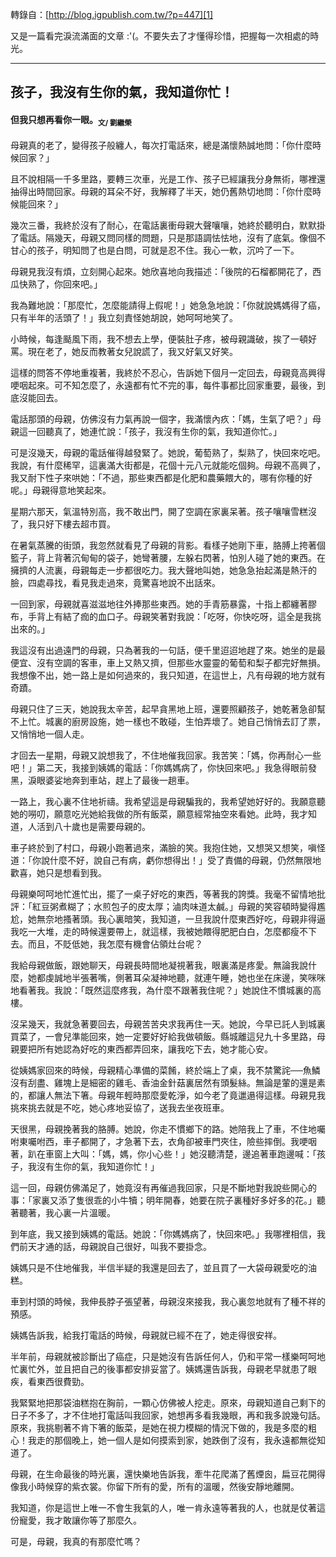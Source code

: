 <!--
[date]: 2011-12-20
[title]: [轉錄] 孩子，我沒有生你的氣
[name]: repost-child-i-am-not-angry-with-you
[tag]: 轉錄文章, 父母
-->

轉錄自：[http://blog.igpublish.com.tw/?p=447][1]

又是一篇看完淚流滿面的文章 :'(。不要失去了才懂得珍惜，把握每一次相處的時光。

---

## 孩子，我沒有生你的氣，我知道你忙！
#### 但我只想再看你一眼。<sub>文/ 劉繼榮</sub>

母親真的老了，變得孩子般纏人，每次打電話來，總是滿懷熱誠地問：「你什麼時候回家？」

且不說相隔一千多里路，要轉三次車，光是工作、孩子已經讓我分身無術，哪裡還抽得出時間回家。母親的耳朵不好，我解釋了半天，她仍舊熱切地問：「你什麼時候能回來？」

幾次三番，我終於沒有了耐心，在電話裏衝母親大聲嚷嚷，她終於聽明白，默默掛了電話。隔幾天，母親又問同樣的問題，只是那語調怯怯地，沒有了底氣。像個不甘心的孩子，明知問了也是白問，可就是忍不住。我心一軟，沉吟了一下。

母親見我沒有煩，立刻開心起來。她欣喜地向我描述：「後院的石榴都開花了，西瓜快熟了，你回來吧。」

我為難地說：「那麼忙，怎麼能請得上假呢！」她急急地說：「你就說媽媽得了癌，只有半年的活頭了！」我立刻責怪她胡說，她呵呵地笑了。

小時候，每逢颳風下雨，我不想去上學，便裝肚子疼，被母親識破，挨了一頓好罵。現在老了，她反而教著女兒說謊了，我又好氣又好笑。

這樣的問答不停地重複著，我終於不忍心，告訴她下個月一定回去，母親竟高興得哽咽起來。可不知怎麼了，永遠都有忙不完的事，每件事都比回家重要，最後，到底沒能回去。

電話那頭的母親，仿佛沒有力氣再說一個字，我滿懷內疚：「媽，生氣了吧？」母親這一回聽真了，她連忙說：「孩子，我沒有生你的氣，我知道你忙。」

可是沒幾天，母親的電話催得越發緊了。她說，葡萄熟了，梨熟了，快回來吃吧。我說，有什麼稀罕，這裏滿大街都是，花個十元八元就能吃個夠。母親不高興了，我又耐下性子來哄她：「不過，那些東西都是化肥和農藥餵大的，哪有你種的好呢。」母親得意地笑起來。

星期六那天，氣溫特別高，我不敢出門，開了空調在家裏呆著。孩子嚷嚷雪糕沒了，我只好下樓去超市買。

在暑氣蒸騰的街頭，我忽然就看見了母親的背影。看樣子她剛下車，胳膊上挎著個籃子，背上背著沉甸甸的袋子，她彎著腰，左躲右閃著，怕別人碰了她的東西。在擁擠的人流裏，母親每走一步都很吃力。我大聲地叫她，她急急抬起滿是熱汗的臉，四處尋找，看見我走過來，竟驚喜地說不出話來。

一回到家，母親就喜滋滋地往外捧那些東西。她的手青筋暴露，十指上都纏著膠布，手背上有結了痂的血口子。母親笑著對我說：「吃呀，你快吃呀，這全是我挑出來的。」

我這沒有出過遠門的母親，只為著我的一句話，便千里迢迢地趕了來。她坐的是最便宜、沒有空調的客車，車上又熱又擠，但那些水靈靈的葡萄和梨子都完好無損。我想像不出，她一路上是如何過來的，我只知道，在這世上，凡有母親的地方就有奇蹟。

母親只住了三天，她說我太辛苦，起早貪黑地上班，還要照顧孩子，她乾著急卻幫不上忙。城裏的廚房設施，她一樣也不敢碰，生怕弄壞了。她自己悄悄去訂了票，又悄悄地一個人走。

才回去一星期，母親又說想我了，不住地催我回家。我苦笑：「媽，你再耐心一些吧！」第二天，我接到姨媽的電話：「你媽媽病了，你快回來吧。」我急得眼前發黑，淚眼婆娑地奔到車站，趕上了最後一趟車。

一路上，我心裏不住地祈禱。我希望這是母親騙我的，我希望她好好的。我願意聽她的嘮叨，願意吃光她給我做的所有飯菜，願意經常抽空來看她。此時，我才知道，人活到八十歲也是需要母親的。

車子終於到了村口，母親小跑著過來，滿臉的笑。我抱住她，又想哭又想笑，嗔怪道：「你說什麼不好，說自己有病，虧你想得出！」受了責備的母親，仍然無限地歡喜，她只是想看到我。

母親樂呵呵地忙進忙出，擺了一桌子好吃的東西，等著我的誇獎。我毫不留情地批評：「紅豆粥煮糊了；水煎包子的皮太厚；滷肉味道太鹹。」母親的笑容頓時變得尷尬，她無奈地搔著頭。我心裏暗笑，我知道，一旦我說什麼東西好吃，母親非得逼我吃一大堆，走的時候還要帶上，就這樣，我被她餵得肥肥白白，怎麼都瘦不下去。而且，不貶低她，我怎麼有機會佔領灶台呢？

我給母親做飯，跟她聊天，母親長時間地凝視著我，眼裏滿是疼愛。無論我說什麼，她都虔誠地半張著嘴，側著耳朵凝神地聽，就連午睡，她也坐在床邊，笑咪咪地看著我。我說：「既然這麼疼我，為什麼不跟著我住呢？」她說住不慣城裏的高樓。

沒呆幾天，我就急著要回去，母親苦苦央求我再住一天。她說，今早已託人到城裏買菜了，一會兒準能回來，她一定要好好給我做頓飯。縣城離這兒九十多里路，母親要把所有她認為好吃的東西都弄回來，讓我吃下去，她才能心安。

從姨媽家回來的時候，母親精心準備的菜餚，終於端上了桌，我不禁驚詫──魚鱗沒有刮盡、雞塊上是細密的雞毛、香油金針菇裏居然有頭髮絲。無論是葷的還是素的，都讓人無法下箸。母親年輕時那麼愛乾淨，如今老了竟邋遢得這樣。母親見我挑來挑去就是不吃，她心疼地妥協了，送我去坐夜班車。

天很黑，母親挽著我的胳膊。她說，你走不慣鄉下的路。她陪我上了車，不住地囑咐東囑咐西，車子都開了，才急著下去，衣角卻被車門夾住，險些摔倒。我哽咽著，趴在車窗上大叫：「媽，媽，你小心些！」她沒聽清楚，邊追著車跑邊喊：「孩子，我沒有生你的氣，我知道你忙！」

這一回，母親仿佛滿足了，她竟沒有再催過我回家，只是不斷地對我說些開心的事：「家裏又添了隻很乖的小牛犢；明年開春，她要在院子裏種好多好多的花。」聽著聽著，我心裏一片溫暖。

到年底，我又接到姨媽的電話。她說：「你媽媽病了，快回來吧。」我哪裡相信，我們前天才通的話，母親說自己很好，叫我不要掛念。

姨媽只是不住地催我，半信半疑的我還是回去了，並且買了一大袋母親愛吃的油糕。

車到村頭的時候，我伸長脖子張望著，母親沒來接我，我心裏忽地就有了種不祥的預感。

姨媽告訴我，給我打電話的時候，母親就已經不在了，她走得很安祥。

半年前，母親就被診斷出了癌症，只是她沒有告訴任何人，仍和平常一樣樂呵呵地忙裏忙外，並且把自己的後事都安排妥當了。姨媽還告訴我，母親老早就患了眼疾，看東西很費勁。

我緊緊地把那袋油糕抱在胸前，一顆心仿佛被人挖走。原來，母親知道自己剩下的日子不多了，才不住地打電話叫我回家，她想再多看我幾眼，再和我多說幾句話。原來，我挑剔著不肯下箸的飯菜，是她在視力模糊的情況下做的，我是多麼的粗心！我走的那個晚上，她一個人是如何摸索到家，她跌倒了沒有，我永遠都無從知道了。

母親，在生命最後的時光裏，還快樂地告訴我，牽牛花爬滿了舊煙囪，扁豆花開得像我小時候穿的紫衣裳。你留下所有的愛，所有的溫暖，然後安靜地離開。

我知道，你是這世上唯一不會生我氣的人，唯一肯永遠等著我的人，也就是仗著這份寵愛，我才敢讓你等了那麼久。

可是，母親，我真的有那麼忙嗎？

[1]: http://blog.igpublish.com.tw/?p=447